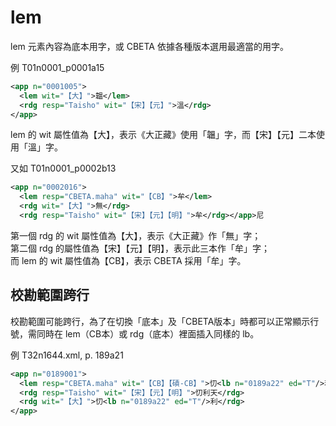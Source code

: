 # lem

lem 元素內容為底本用字，或 CBETA 依據各種版本選用最適當的用字。

例 T01n0001_p0001a15

```xml
<app n="0001005">
  <lem wit="【大】">韞</lem>
  <rdg resp="Taisho" wit="【宋】【元】">溫</rdg>
</app>
```

lem 的 wit 屬性值為【大】，表示《大正藏》使用「韞」字，而【宋】【元】二本使用「溫」字。

又如 T01n0001_p0002b13

```xml
<app n="0002016">
  <lem resp="CBETA.maha" wit="【CB】">牟</lem>
  <rdg wit="【大】">無</rdg>
  <rdg resp="Taisho" wit="【宋】【元】【明】">牟</rdg></app>尼
```

第一個 rdg 的 wit 屬性值為【大】，表示《大正藏》作「無」字；  
第二個 rdg 的屬性值為【宋】【元】【明】，表示此三本作「牟」字；  
而 lem 的 wit 屬性值為【CB】，表示 CBETA 採用「牟」字。

## 校勘範圍跨行

校勘範圍可能跨行，為了在切換「底本」及「CBETA版本」時都可以正常顯示行號，需同時在 lem（CB本）或 rdg（底本）裡面插入同樣的 lb。

例 T32n1644.xml, p. 189a21

```xml
<app n="0189001">
  <lem resp="CBETA.maha" wit="【CB】【磧-CB】">忉<lb n="0189a22" ed="T"/>利天<note type="cf1">Q27_p0016b17</note></lem>
  <rdg resp="Taisho" wit="【宋】【元】【明】">忉利天</rdg>
  <rdg wit="【大】">忉<lb n="0189a22" ed="T"/>利</rdg>
</app>
```
